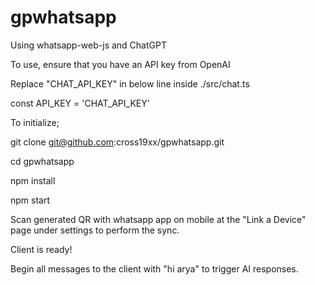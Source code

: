 # gpwhatsapp
Using whatsapp-web-js and ChatGPT

To use, ensure that you have an API key from OpenAI

Replace "CHAT_API_KEY" in below line inside ./src/chat.ts

const API_KEY = 'CHAT_API_KEY'

To initialize;

git clone git@github.com:cross19xx/gpwhatsapp.git

cd gpwhatsapp

npm install

npm start

Scan generated QR with whatsapp app on mobile at the "Link a Device" page under settings to perform the sync.

Client is ready!

Begin all messages to the client with "hi arya" to trigger AI responses.
